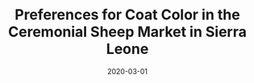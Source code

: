 ---
title: "Preferences for Coat Color in the Ceremonial Sheep Market in Sierra Leone"
collection: publications
permalink: /publication/2020-08-01-sl-sheep
excerpt: '*with Paul McNamara, Roland Suluku, and Sheku Moiforay'
date: 2020-03-01
pubtype: 'working_paper'
venue: Manuscript
---